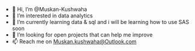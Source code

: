 - 👋 Hi, I’m @Muskan-Kushwaha
- 👀 I’m interested in data analytics
- 🌱 I’m currently learning data & sql and i will be learning how to use SAS soon 
- 💞️ I’m looking for open projects that can help me improve
- 📫 Reach me on Muskan.kushwaha@Outlook.com


<!---
Muskan-Kushwaha/Muskan-Kushwaha is a ✨ special ✨ repository because its `README.md` (this file) appears on your GitHub profile.
You can click the Preview link to take a look at your changes.
--->
